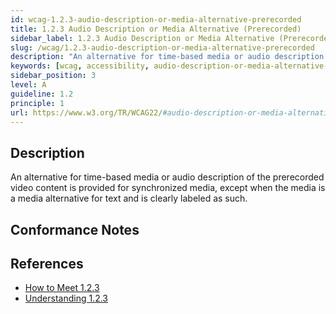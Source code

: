 ```yaml
---
id: wcag-1.2.3-audio-description-or-media-alternative-prerecorded
title: 1.2.3 Audio Description or Media Alternative (Prerecorded)
sidebar_label: 1.2.3 Audio Description or Media Alternative (Prerecorded)
slug: /wcag/1.2.3-audio-description-or-media-alternative-prerecorded
description: "An alternative for time-based media or audio description of the prerecorded video content is provided for synchronized media, except when the media is a media alternative for text and is clearly labeled as such."
keywords: [wcag, accessibility, audio-description-or-media-alternative-prerecorded]
sidebar_position: 3
level: A
guideline: 1.2
principle: 1
url: https://www.w3.org/TR/WCAG22/#audio-description-or-media-alternative-prerecorded
---
```


## Description

An alternative for time-based media or audio description of the prerecorded video content is provided for synchronized media, except when the media is a media alternative for text and is clearly labeled as such.

## Conformance Notes

<!-- Add your conformance notes and evaluation here -->

## References

- [How to Meet 1.2.3](https://www.w3.org/WAI/WCAG22/quickref/#audio-description-or-media-alternative-prerecorded)
- [Understanding 1.2.3](https://www.w3.org/WAI/WCAG22/Understanding/audio-description-or-media-alternative-prerecorded.html)




